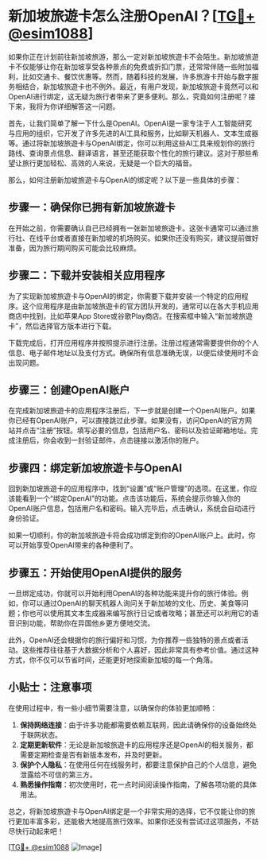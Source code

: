 # 新加坡旅遊卡怎么注册OpenAI？[[TG💪+ @esim1088](https://t.me/s/esim1088)]

如果你正在计划前往新加坡旅游，那么一定对新加坡旅遊卡不会陌生。新加坡旅遊卡不仅能够让你在新加坡享受各种景点的免费或折扣门票，还常常伴随一些附加福利，比如交通卡、餐饮优惠等。然而，随着科技的发展，许多旅游卡开始与数字服务相结合，新加坡旅遊卡也不例外。最近，有用户发现，新加坡旅遊卡竟然可以和OpenAI进行绑定，这无疑为旅行者带来了更多便利。那么，究竟如何注册呢？接下来，我将为你详细解答这一问题。

首先，让我们简单了解一下什么是OpenAI。OpenAI是一家专注于人工智能研究与应用的组织，它开发了许多先进的AI工具和服务，比如聊天机器人、文本生成器等。通过将新加坡旅遊卡与OpenAI绑定，你可以利用这些AI工具来规划你的旅行路线、查询景点信息、翻译语言，甚至还能获取个性化的旅行建议。这对于那些希望让旅行更加轻松、高效的人来说，无疑是一个巨大的福音。

那么，如何注册新加坡旅遊卡与OpenAI的绑定呢？以下是一些具体的步骤：

## 步骤一：确保你已拥有新加坡旅遊卡

在开始之前，你需要确认自己已经拥有一张新加坡旅遊卡。这张卡通常可以通过旅行社、在线平台或者直接在新加坡的机场购买。如果你还没有购买，建议提前做好准备，因为旅行期间购买可能会比较麻烦。

## 步骤二：下载并安装相关应用程序

为了实现新加坡旅遊卡与OpenAI的绑定，你需要下载并安装一个特定的应用程序。这个应用程序是由新加坡旅遊卡的官方团队开发的，通常可以在各大手机应用商店中找到，比如苹果App Store或谷歌Play商店。在搜索框中输入“新加坡旅遊卡”，然后选择官方版本进行下载。

下载完成后，打开应用程序并按照提示进行注册。注册过程通常需要提供你的个人信息、电子邮件地址以及支付方式。确保所有信息准确无误，以便后续使用时不会出现问题。

## 步骤三：创建OpenAI账户

在完成新加坡旅遊卡的应用程序注册后，下一步就是创建一个OpenAI账户。如果你已经有OpenAI账户，可以直接跳过此步骤。如果没有，访问OpenAI的官方网站并点击“注册”按钮。填写必要的信息，包括用户名、密码以及验证邮箱地址。完成注册后，你会收到一封验证邮件，点击链接以激活你的账户。

## 步骤四：绑定新加坡旅遊卡与OpenAI

回到新加坡旅遊卡的应用程序中，找到“设置”或“账户管理”的选项。在这里，你应该能看到一个“绑定OpenAI”的功能。点击该功能后，系统会提示你输入你的OpenAI账户信息，包括用户名和密码。输入完毕后，点击确认，系统会自动进行身份验证。

如果一切顺利，你的新加坡旅遊卡将会成功绑定到你的OpenAI账户上。此时，你可以开始享受OpenAI带来的各种便利了。

## 步骤五：开始使用OpenAI提供的服务

一旦绑定成功，你就可以开始利用OpenAI的各种功能来提升你的旅行体验。例如，你可以通过OpenAI的聊天机器人询问关于新加坡的文化、历史、美食等问题；你也可以使用其文本生成器来编写旅行日记或者攻略；甚至还可以利用它的语音识别功能，帮助你在异国他乡更方便地交流。

此外，OpenAI还会根据你的旅行偏好和习惯，为你推荐一些独特的景点或者活动。这些推荐往往基于大数据分析和个人喜好，因此非常具有参考价值。通过这种方式，你不仅可以节省时间，还能更好地探索新加坡的每一个角落。

## 小贴士：注意事项

在使用过程中，有一些小细节需要注意，以确保你的体验更加顺畅：

1. **保持网络连接**：由于许多功能都需要依赖互联网，因此请确保你的设备始终处于联网状态。
2. **定期更新软件**：无论是新加坡旅遊卡的应用程序还是OpenAI的相关服务，都需要定期检查是否有新版本发布，并及时更新。
3. **保护个人隐私**：在使用任何在线服务时，都要注意保护自己的个人信息，避免泄露给不可信的第三方。
4. **熟悉操作指南**：初次使用时，花一点时间阅读操作指南，了解各项功能的具体用法。

总之，将新加坡旅遊卡与OpenAI绑定是一个非常实用的选择，它不仅能让你的旅行更加丰富多彩，还能极大地提高旅行效率。如果你还没有尝试过这项服务，不妨尽快行动起来吧！

[[TG💪+ @esim1088](https://t.me/s/esim1088) ![Image](https://i.postimg.cc/4NQfJmqS/Snipaste-2025-05-13-00-14-12.png)]